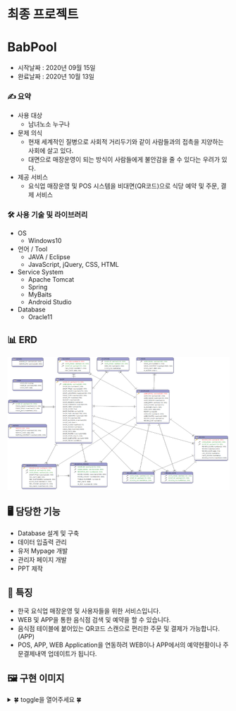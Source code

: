 # 최종 프로젝트
# BabPool
- 시작날짜 : 2020년 09월 15일
- 완료날짜 : 2020년 10월 13일
  
### ✍️ 요약
- 사용 대상
    - 남녀노소 누구나
- 문제 의식
    - 현재 세계적인 질병으로 사회적 거리두기와 같이 사람들과의 접촉을 지양하는 사회에 살고 있다.
    - 대면으로 매장운영이 되는 방식이 사람들에게 불안감을 줄 수 있다는 우려가 있다.
- 제공 서비스
    - 요식업 매장운영 및 POS 시스템을 비대면(QR코드)으로 식당 예약 및 주문, 결제 서비스

### 🛠 사용 기술 및 라이브러리
- OS
    - Windows10
- 언어 / Tool
    - JAVA / Eclipse
    - JavaScript, jQuery, CSS, HTML
- Service System
    - Apache Tomcat
    - Spring
    - MyBaits
    - Android Studio
- Database
    - Oracle11
 
## 📊 ERD
![babpool_erd](./babpool_erd.png)


## 🖥 담당한 기능
- Database 설계 및 구축
- 데이터 입출력 관리
- 유저 Mypage 개발
- 관리자 페이지 개발
- PPT 제작

## 📌 특징

- 한국 요식업 매장운영 및 사용자들을 위한 서비스입니다.
- WEB 및 APP을 통한 음식점 검색 및 예약을 할 수 있습니다.
- 음식점 테이블에 붙어있는 QR코드 스캔으로 편리한 주문 및 결제가 가능합니다. (APP)
- POS, APP, WEB Application을 연동하려 WEB이나 APP에서의 예약현황이나 주문결제내역 업데이트가 됩니다.

## 🖼️ 구현 이미지

<details>
<summary>🍀 toggle을 열어주세요 🍀</summary>
</br>
  
  ![babpool_img1](./babpool_img1.png)
  
  ![babpool_img2](./babpool_img2.png)
  
  ![babpool_img3](./babpool_img3.png)
    
</details>

